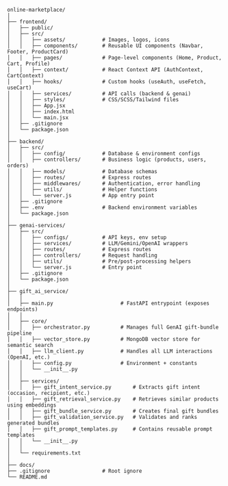 ﻿```
online-marketplace/
│
├── frontend/                  
│   ├── public/       
│   ├── src/                   
│   │   ├── assets/            # Images, logos, icons
│   │   ├── components/        # Reusable UI components (Navbar, Footer, ProductCard)
│   │   ├── pages/             # Page-level components (Home, Product, Cart, Profile)
│   │   ├── context/           # React Context API (AuthContext, CartContext)
│   │   ├── hooks/             # Custom hooks (useAuth, useFetch, useCart)
│   │   ├── services/          # API calls (backend & genai)
│   │   ├── styles/            # CSS/SCSS/Tailwind files
│   │   ├── App.jsx
│   │   ├── index.html
│   │   └── main.jsx
│   ├── .gitignore             
│   └── package.json
│
├── backend/                   
│   ├── src/                   
│   │   ├── config/            # Database & environment configs
│   │   ├── controllers/       # Business logic (products, users, orders)
│   │   ├── models/            # Database schemas
│   │   ├── routes/            # Express routes
│   │   ├── middlewares/       # Authentication, error handling
│   │   ├── utils/             # Helper functions
│   │   └── server.js          # App entry point
│   ├── .gitignore             
│   ├── .env                   # Backend environment variables
│   └── package.json
│
├── genai-services/            
│   ├── src/                   
│   │   ├── configs/           # API keys, env setup
│   │   ├── services/          # LLM/Gemini/OpenAI wrappers
│   │   ├── routes/            # Express routes
│   │   ├── controllers/       # Request handling
│   │   ├── utils/             # Pre/post-processing helpers
│   │   └── server.js          # Entry point
│   ├── .gitignore             
│   └── package.json
│
├── gift_ai_service/
│   │
│   ├── main.py                      # FastAPI entrypoint (exposes endpoints)
│   │
│   ├── core/
│   │   ├── orchestrator.py          # Manages full GenAI gift-bundle pipeline
│   │   ├── vector_store.py          # MongoDB vector store for semantic search
│   │   ├── llm_client.py            # Handles all LLM interactions (OpenAI, etc.)
│   │   ├── config.py                # Environment + constants
│   │   └── __init__.py
│   │
│   ├── services/
│   │   ├── gift_intent_service.py       # Extracts gift intent (occasion, recipient, etc.)
│   │   ├── gift_retrieval_service.py    # Retrieves similar products using embeddings
│   │   ├── gift_bundle_service.py       # Creates final gift bundles
│   │   ├── gift_validation_service.py   # Validates and ranks generated bundles
│   │   ├── gift_prompt_templates.py     # Contains reusable prompt templates
│   │   └── __init__.py
│   │
│   └── requirements.txt
│   
├── docs/          
├── .gitignore                 # Root ignore
└── README.md

```
